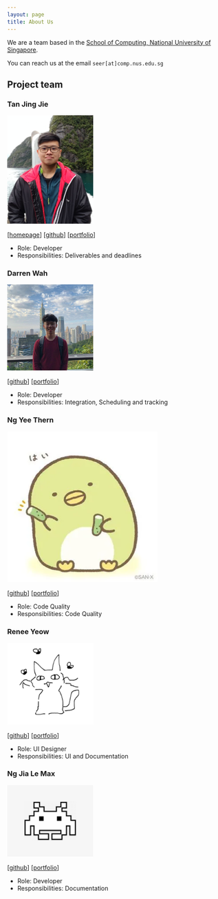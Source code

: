 ```yaml
---
layout: page
title: About Us
---
```


We are a team based in the [School of Computing, National University of Singapore](http://www.comp.nus.edu.sg).

You can reach us at the email `seer[at]comp.nus.edu.sg`

## Project team

### Tan Jing Jie

<img src="images/jj.png" width="200px">

[[homepage](http://www.comp.nus.edu.sg/~damithch)]
[[github](https://github.com/jjtan444)]
[[portfolio](team/johndoe.md)]

* Role: Developer
* Responsibilities: Deliverables and deadlines

### Darren Wah

<img src="images/darrenwah.png" width="200px">

[[github](http://github.com/Darren12345677)]
[[portfolio](team/johndoe.md)]

* Role: Developer
* Responsibilities: Integration, Scheduling and tracking

### Ng Yee Thern

<img src="images/yeethern.png" width="350px">

[[github](http://github.com/AugustDespair)] [[portfolio](team/yeethern.md)]

* Role: Code Quality
* Responsibilities: Code Quality

### Renee Yeow

<img src="images/cat.png" width="200px">

[[github](http://github.com/reneeyeow02)]
[[portfolio](team/johndoe.md)]


* Role: UI Designer
* Responsibilities: UI and Documentation

### Ng Jia Le Max

<img src="images/maxng.png" width="200px">

[[github](http://github.com/maxng17)]
[[portfolio](team/johndoe.md)]

* Role: Developer
* Responsibilities: Documentation
